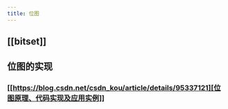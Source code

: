 ```yaml
---
title: 位图
---
```


## [[bitset]]
## 位图的实现
### [[https://blog.csdn.net/csdn_kou/article/details/95337121][位图原理、代码实现及应用实例]]
###
